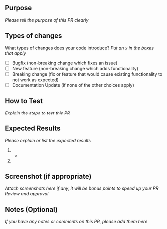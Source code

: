 ## Purpose
_Please tell the purpose of this PR clearly_

## Types of changes
What types of changes does your code introduce?
_Put an `x` in the boxes that apply_
- [ ] Bugfix (non-breaking change which fixes an issue)
- [ ] New feature (non-breaking change which adds functionality)
- [ ] Breaking change (fix or feature that would cause existing functionality to not work as expected)
- [ ] Documentation Update (if none of the other choices apply)

## How to Test
_Explain the steps to test this PR_

## Expected Results
_Please explain or list the expected results_
1. -
2. 

## Screenshot (if appropriate)
_Attach screenshots here if any, it will be bonus points to speed up your PR Review and approval_

## Notes (Optional)
_If you have any notes or comments on this PR, please add them here_
